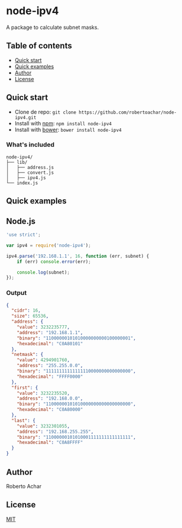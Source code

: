 # node-ipv4
A package to calculate subnet masks.

## Table of contents

- [Quick start](#quick-start)
- [Quick examples](#quick-examples)
- [Author](#author)
- [License](#license)

## Quick start

- Clone de repo: `git clone https://github.com/robertoachar/node-ipv4.git`
- Install with [npm](https://www.npmjs.com): `npm install node-ipv4`
- Install with [bower](https://bower.io): `bower install node-ipv4`

### What's included

```
node-ipv4/
├── lib/
│   ├── address.js
│   ├── convert.js
│   ├── ipv4.js
└── index.js
```

## Quick examples

## Node.js

```javascript
'use strict';

var ipv4 = require('node-ipv4');

ipv4.parse('192.168.1.1', 16, function (err, subnet) {
    if (err) console.error(err);

    console.log(subnet);
});
```

### Output
```json
{
  "cidr": 16,
  "size": 65536,
  "address": {
    "value": 3232235777,
    "address": "192.168.1.1",
    "binary": "11000000101010000000000100000001",
    "hexadecimal": "C0A80101"
  },
  "netmask": {
    "value": 4294901760,
    "address": "255.255.0.0",
    "binary": "11111111111111110000000000000000",
    "hexadecimal": "FFFF0000"
  },
  "first": {
    "value": 3232235520,
    "address": "192.168.0.0",
    "binary": "11000000101010000000000000000000",
    "hexadecimal": "C0A80000"
  },
  "last": {
    "value": 3232301055,
    "address": "192.168.255.255",
    "binary": "11000000101010001111111111111111",
    "hexadecimal": "C0A8FFFF"
  }
}
```

## Author

Roberto Achar

## License

[MIT](http://opensource.org/licenses/MIT)